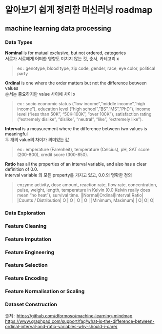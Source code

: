 # 알아보기 쉽게 정리한 머신러닝 roadmap

## machine learning data processing

### Data Types
**Nominal**
is for mutual exclusive, but not ordered, categories<br>
서로가 서로에게 어떠한 영향도 미치지 않는 것, 순서, 카테고리 x<br>
> ex : genotype, blood type, zip code, gender, race, eye color, political party<br>

**Ordinal**
is one where the order matters but not the difference between values<br>
순서는 중요하지만 value 사이에 차이 x<br>
> ex : socio economic status (“low income”,”middle income”,”high income”), education level (“high school”,”BS”,”MS”,”PhD”), income level (“less than 50K”, “50K-100K”, “over 100K”), satisfaction rating (“extremely dislike”, “dislike”, “neutral”, “like”, “extremely like”).

**Interval** 
is a measurement where the difference between two values is meaningful <br>
두 개의 value의 차이가 의미있는 값 <br>
> ex : emperature (Farenheit), temperature (Celcius), pH, SAT score (200-800), credit score (300-850).

**Ratio**
has all the properties of an interval variable, and also has a clear definition of 0.0. <br>
interval variable 의 모든 property를 가지고 있고, 0.0.의 명확한 정의 <br>
> enzyme activity, dose amount, reaction rate, flow rate, concentration, pulse, weight, length, temperature in Kelvin (0.0 Kelvin really does mean “no heat”), survival time.
||Normal|Ordinal|Interval|Ratio|
|Counts / Distribution| O | O | O | O |
|Minimum, Maximum| | O| O| O|
### Data Exploration

### Feature Cleaning

### Feature Imputation

### Feature Engineering

### Feature Selection

### Feature Encoding

### Feature Normalisation or Scaling

### Dataset Construction 



출처 :
https://github.com/dformoso/machine-learning-mindmap 
https://www.graphpad.com/support/faq/what-is-the-difference-between-ordinal-interval-and-ratio-variables-why-should-i-care/
